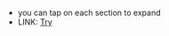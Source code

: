 - you can tap on each section to expand
- LINK: <a href="https://udemy-expanding-cards.vercel.app/"> Try </a>
